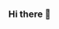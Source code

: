 ### Hi there 👋

<!--
**heathermusson/heathermusson** is a ✨ _special_ ✨ repository because its `README.md` (this file) appears on your GitHub profile.

Here are some ideas to get you started:

- 🔭 I’m currently working on ...
- 🌱 I’m currently learning ...
- 👯 I’m looking to collaborate on ...
- 🤔 I’m looking for help with ...
- 💬 Ask me about ...
- 📫 How to reach me: ...
- 😄 Pronouns: ...
- ⚡ Fun fact: ...
-->

<!-- 
Ideas:
- https://github.com/brpaz
- https://dev.to/waylonwalker/what-s-on-your-github-profile-40p3
-->
